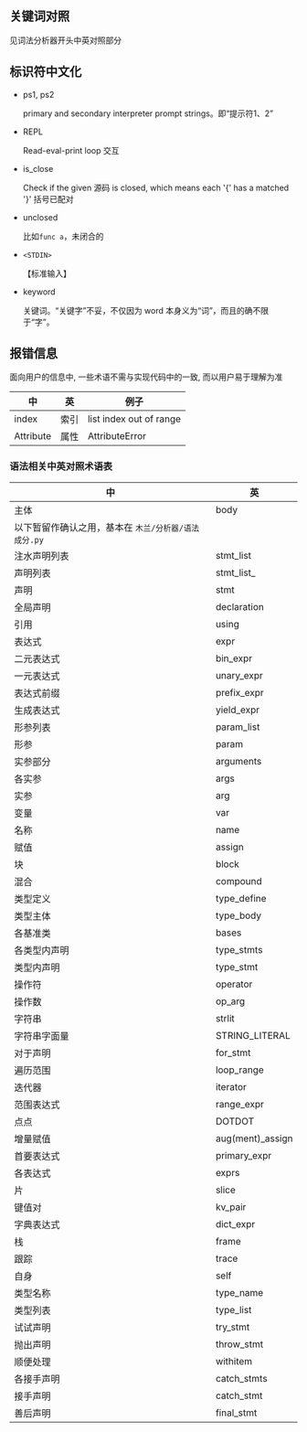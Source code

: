 ## 关键词对照

见词法分析器开头中英对照部分

## 标识符中文化

- ps1, ps2

  primary and secondary interpreter prompt strings。即“提示符1、2”

- REPL

  Read-eval-print loop 交互

- is_close

  Check if the given 源码 is closed, which means each '{' has a matched '}' 括号已配对

- unclosed

  比如`func a`，未闭合的

- `<STDIN>`

  【标准输入】

- keyword

  关键词。“关键字”不妥，不仅因为 word 本身义为“词”，而且的确不限于“字”。

## 报错信息

面向用户的信息中, 一些术语不需与实现代码中的一致, 而以用户易于理解为准

| 中         | 英   | 例子                      |
|-----------|-----|-------------------------|
| index     | 索引  | list index out of range |
| Attribute | 属性  | AttributeError          |

### 语法相关中英对照术语表

| 中                              | 英                |
|--------------------------------|------------------|
| 主体                             | body             |
| 以下暂留作确认之用，基本在 `木兰/分析器/语法成分.py` |                  |
| 注水声明列表                         | stmt_list        |
| 声明列表                           | stmt_list_       |
| 声明                             | stmt             |
| 全局声明                           | declaration      |
| 引用                             | using            |
| 表达式                            | expr             |
| 二元表达式                          | bin_expr         |
| 一元表达式                          | unary_expr       |
| 表达式前缀                          | prefix_expr      |
| 生成表达式                          | yield_expr       |
| 形参列表                           | param_list       |
| 形参                             | param            |
| 实参部分                           | arguments        |
| 各实参                            | args             |
| 实参                             | arg              |
| 变量                             | var              |
| 名称                             | name             |
| 赋值                             | assign           |
| 块                              | block            |
| 混合                             | compound         |
| 类型定义                           | type_define      |
| 类型主体                           | type_body        |
| 各基准类                           | bases            |
| 各类型内声明                         | type_stmts       |
| 类型内声明                          | type_stmt        |
| 操作符                            | operator         |
| 操作数                            | op_arg           |
| 字符串                            | strlit           |
| 字符串字面量                         | STRING_LITERAL   |
| 对于声明                           | for_stmt         |
| 遍历范围                           | loop_range       |
| 迭代器                            | iterator         |
| 范围表达式                          | range_expr       |
| 点点                             | DOTDOT           |
| 增量赋值                           | aug(ment)_assign |
| 首要表达式                          | primary_expr     |
| 各表达式                           | exprs            |
| 片                              | slice            |
| 键值对                            | kv_pair          |
| 字典表达式                          | dict_expr        |
| 栈                          | frame                |
| 跟踪                          | trace               |
| 自身                           | self               |
| 类型名称                           | type_name        |
| 类型列表                           | type_list        |
| 试试声明                           | try_stmt         |
| 抛出声明                           | throw_stmt       |
| 顺便处理                           | withitem         |
| 各接手声明                          | catch_stmts      |
| 接手声明                           | catch_stmt       |
| 善后声明                           | final_stmt       |